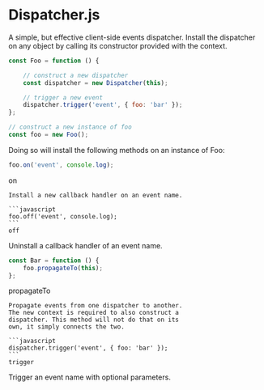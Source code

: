  # Dispatcher.js
 
 A simple, but effective client-side events dispatcher.
 Install the dispatcher on any object by calling its
 constructor provided with the context.

```javascript
const Foo = function () {

    // construct a new dispatcher
    const dispatcher = new Dispatcher(this);

    // trigger a new event
    dispatcher.trigger('event', { foo: 'bar' });
};

// construct a new instance of foo
const foo = new Foo();
 ```

Doing so will install the following methods on an instance 
of Foo:

```javascript
foo.on('event', console.log);
```
on
~~~
Install a new callback handler on an event name.

```javascript
foo.off('event', console.log);
```
off
~~~
Uninstall a callback handler of an event name.

```javascript
const Bar = function () {
    foo.propagateTo(this);
};
```
propagateTo
~~~
Propagate events from one dispatcher to another.
The new context is required to also construct a
dispatcher. This method will not do that on its
own, it simply connects the two.

```javascript
dispatcher.trigger('event', { foo: 'bar' });
```
trigger
~~~
Trigger an event name with optional parameters.
